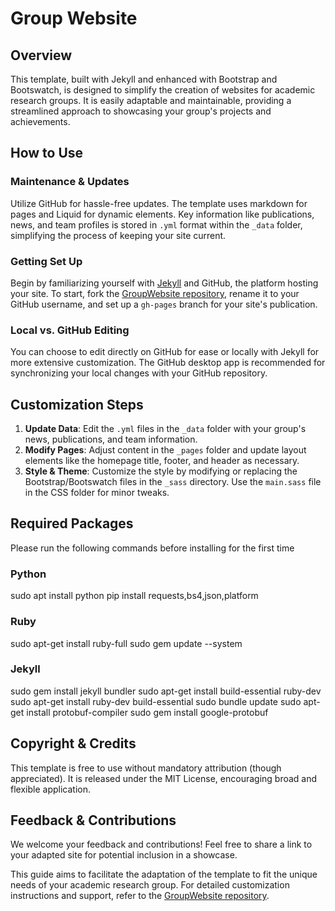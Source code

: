 # Group Website

## Overview
This template, built with Jekyll and enhanced with Bootstrap and Bootswatch, is designed to simplify the creation of websites for academic research groups. It is easily adaptable and maintainable, providing a streamlined approach to showcasing your group's projects and achievements.

## How to Use
### Maintenance & Updates
Utilize GitHub for hassle-free updates. The template uses markdown for pages and Liquid for dynamic elements. Key information like publications, news, and team profiles is stored in `.yml` format within the `_data` folder, simplifying the process of keeping your site current.

### Getting Set Up
Begin by familiarizing yourself with [Jekyll](https://jekyllrb.com/) and GitHub, the platform hosting your site. To start, fork the [GroupWebsite repository](https://github.com/danishfurkh/GroupWebsite), rename it to your GitHub username, and set up a `gh-pages` branch for your site's publication.

### Local vs. GitHub Editing
You can choose to edit directly on GitHub for ease or locally with Jekyll for more extensive customization. The GitHub desktop app is recommended for synchronizing your local changes with your GitHub repository.

## Customization Steps
1. **Update Data**: Edit the `.yml` files in the `_data` folder with your group's news, publications, and team information.
2. **Modify Pages**: Adjust content in the `_pages` folder and update layout elements like the homepage title, footer, and header as necessary.
3. **Style & Theme**: Customize the style by modifying or replacing the Bootstrap/Bootswatch files in the `_sass` directory. Use the `main.sass` file in the CSS folder for minor tweaks.

## Required Packages
Please run the following commands before installing for the first time
### Python
sudo apt install python
pip install requests,bs4,json,platform
### Ruby
sudo apt-get install ruby-full
sudo gem update --system
### Jekyll
sudo gem install jekyll bundler
sudo apt-get install build-essential ruby-dev
sudo apt-get install ruby-dev build-essential
sudo bundle update
sudo apt-get install protobuf-compiler
sudo gem install google-protobuf


## Copyright & Credits
This template is free to use without mandatory attribution (though appreciated). It is released under the MIT License, encouraging broad and flexible application.

## Feedback & Contributions
We welcome your feedback and contributions! Feel free to share a link to your adapted site for potential inclusion in a showcase.

This guide aims to facilitate the adaptation of the template to fit the unique needs of your academic research group. For detailed customization instructions and support, refer to the [GroupWebsite repository](https://github.com/danishfurkh/GroupWebsite).
